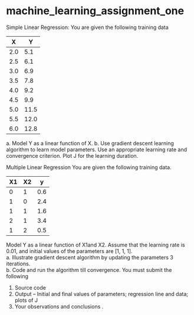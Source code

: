 # machine_learning_assignment_one

Simple Linear Regression: You are given the following training data

| X | Y |
| --- | --- |
| 2.0 | 5.1 |
| 2.5 | 6.1 |
| 3.0 | 6.9 |
| 3.5 | 7.8 |
| 4.0 | 9.2 |
| 4.5 | 9.9 |
| 5.0 | 11.5 |
| 5.5 | 12.0 |
| 6.0 | 12.8 |

a.	Model Y as a linear function of X. 
b.	Use gradient descent learning algorithm to learn model parameters.  Use an appropriate 
    learning rate and convergence criterion. Plot J for the learning duration.

Multiple Linear Regression
You are given the following training data.  

| X1 | X2 | y |
| --- | --- | ---|
| 0 | 1 | 0.6 |
| 1 | 0 | 2.4 |
| 1 | 1 | 1.6 |
| 2 | 1 | 3.4 |
| 1 | 2 | 0.5 |

Model Y as a linear function of X1and X2.  Assume that the learning rate is 0.01, and initial values of the parameters are [1, 1, 1].  
a.	Illustrate gradient descent algorithm by updating the parameters 3 iterations.  
b.	Code and run the algorithm till convergence.
You must submit the following
1.	Source code
2.	Output – Initial and final values of parameters; regression line and data; plots of J
3.	Your observations and conclusions .
